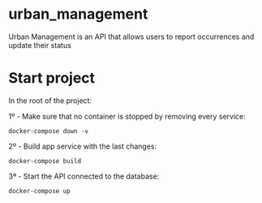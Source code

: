 # urban_management
Urban Management is an API that allows users to report occurrences and update their status

# Start project
In the root of the project:

1º - Make sure that no container is stopped by removing every service:
```shell
docker-compose down -v
```

2º - Build app service with the last changes:
```shell
docker-compose build
```

3ª - Start the API connected to the database:
```shell
docker-compose up
```